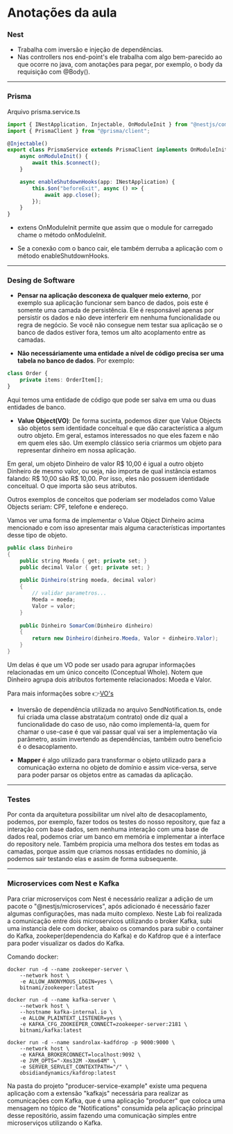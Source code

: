 # Anotações da aula

### Nest

* Trabalha com inversão e injeção de dependências.
* Nas controllers nos end-point's ele trabalha com algo bem-parecido ao que ocorre no java, com anotações para pegar, por exemplo, o body da requisição com @Body().

___

### Prisma

Arquivo prisma.service.ts
```ts
import { INestApplication, Injectable, OnModuleInit } from "@nestjs/common";
import { PrismaClient } from "@prisma/client";

@Injectable()
export class PrismaService extends PrismaClient implements OnModuleInit {
    async onModuleInit() {
        await this.$connect();
    }

    async enableShutdownHooks(app: INestApplication) {
        this.$on("beforeExit", async () => {
            await app.close();
        });
    }
}
```

* extens OnModuleInit permite que assim que o module for carregado chame o método onModuleInit.

* Se a conexão com o banco cair, ele também derruba a aplicação com o método enableShutdownHooks.

---

### Desing de Software

* **Pensar na aplicação desconexa de qualquer meio externo**, por exemplo sua aplicação funcionar sem banco de dados, pois este é somente uma camada de persistência. Ele é responsável apenas por persistir os dados e não deve interferir em nenhuma funcionalidade ou regra de negócio. Se você não consegue nem testar sua aplicação se o banco de dados estiver fora, temos um alto acoplamento entre as camadas.

* **Não necessáriamente uma entidade a nível de código precisa ser uma tabela no banco de dados**.
Por exemplo:
```ts
class Order {
    private items: OrderItem[];
}
```

Aqui temos uma entidade de código que pode ser salva em uma ou duas entidades de banco.

* **Value Object(VO)**: De forma sucinta, podemos dizer que Value Objects são objetos sem identidade conceitual e que dão característica a algum outro objeto. Em geral, estamos interessados no que eles fazem e não em quem eles são. Um exemplo clássico seria criarmos um objeto para representar dinheiro em nossa aplicação.

Em geral, um objeto Dinheiro de valor R$ 10,00 é igual a outro objeto Dinheiro de mesmo valor, ou seja, não importa de qual instância estamos falando: R$ 10,00 são R$ 10,00. Por isso, eles não possuem identidade conceitual. O que importa são seus atributos.

Outros exemplos de conceitos que poderiam ser modelados como Value Objects seriam: CPF, telefone e endereço.

Vamos ver uma forma de implementar o Value Object Dinheiro acima mencionado e com isso apresentar mais alguma características importantes desse tipo de objeto.

```java
public class Dinheiro
{
    public string Moeda { get; private set; }
    public decimal Valor { get; private set; }
 
    public Dinheiro(string moeda, decimal valor)
    {
        // validar parametros...
        Moeda = moeda;
        Valor = valor;
    }
 
    public Dinheiro SomarCom(Dinheiro dinheiro)
    {
        return new Dinheiro(dinheiro.Moeda, Valor + dinheiro.Valor);
    }
}
```

Um delas é que um VO pode ser usado para agrupar informações relacionadas em um único conceito (Conceptual Whole). Notem que Dinheiro agrupa dois atributos fortemente relacionados: Moeda e Valor.

Para mais informações sobre 👉[VO's](https://robsoncastilho.com.br/2013/11/10/trabalhando-com-value-objects/)

* Inversão de dependência utilizada no arquivo SendNotification.ts, onde fui criada uma classe abstrata(um contrato) onde diz qual a funcionalidade do caso de uso, não como implementá-la, quem for chamar o use-case é que vai passar qual vai ser a implementação via parâmetro, assim invertendo as dependências, também outro beneficio é o desacoplamento.

* **Mapper** é algo utilizado para transformar o objeto utilizado para a comunicação externa no objeto de domínio e assim vice-versa, serve para poder parsar os objetos entre as camadas da aplicação.

---

### Testes

Por conta da arquitetura possibilitar um nível alto de desacoplamento, podemos, por exemplo, fazer todos os testes do nosso repository, que faz a interação com base dados, sem nenhuma interação com uma base de dados real, podemos criar um banco em memória e implementar a interface do repository nele. Também propicia uma melhora dos testes em todas as camadas, porque assim que criamos nossas entidades no domínio, já podemos sair testando elas e assim de forma subsequente.

---

### Microservices com Nest e Kafka

Para criar microserviços com Nest é necessário realizar a adição de um pacote o "@nestjs/microservices", após adicionado é necessário fazer algumas configurações, mas nada muito complexo. Neste Lab foi realizada a comunicação entre dois microservicos utilizando o broker Kafka, subi uma instancia dele com docker, abaixo os comandos para subir o container do Kafka, zookeper(dependencia do Kafka) e do Kafdrop que é a interface para poder visualizar os dados do Kafka.

Comando docker:
```
docker run -d --name zookeeper-server \
    --network host \
    -e ALLOW_ANONYMOUS_LOGIN=yes \
    bitnami/zookeeper:latest

docker run -d --name kafka-server \
    --network host \
    --hostname kafka-internal.io \
    -e ALLOW_PLAINTEXT_LISTENER=yes \
    -e KAFKA_CFG_ZOOKEEPER_CONNECT=zookeeper-server:2181 \
    bitnami/kafka:latest

docker run -d --name sandrolax-kadfdrop -p 9000:9000 \
    --network host \
    -e KAFKA_BROKERCONNECT=localhost:9092 \
    -e JVM_OPTS="-Xms32M -Xmx64M" \
    -e SERVER_SERVLET_CONTEXTPATH="/" \
    obsidiandynamics/kafdrop:latest
```

Na pasta do projeto "producer-service-example" existe uma pequena aplicação com a extensão "kafkajs" necessária para realizar as comunicações com Kafka, que é uma aplicação "producer" que coloca uma mensagem no tópico de "Notifications" consumida pela aplicação principal desse repositório, assim fazendo uma comunicação simples entre microserviços utilizando o Kafka.
